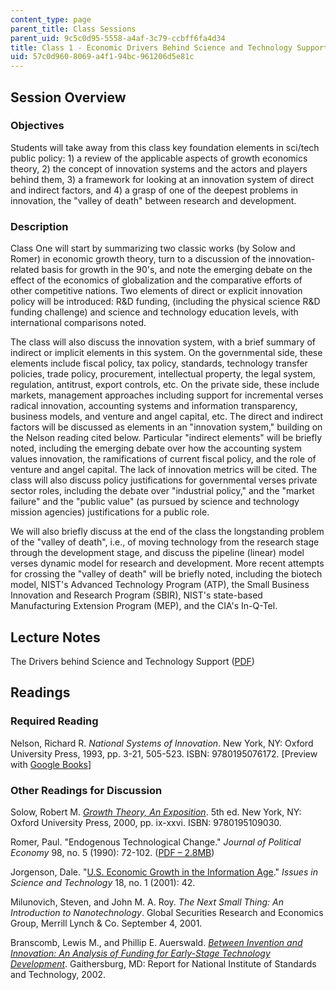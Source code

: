 ```yaml
---
content_type: page
parent_title: Class Sessions
parent_uid: 9c5c0d95-5558-a4af-3c79-ccbff6fa4d34
title: Class 1 - Economic Drivers Behind Science and Technology Support
uid: 57c0d960-8069-a4f1-94bc-961206d5e81c
---
```


Session Overview
----------------

### Objectives

Students will take away from this class key foundation elements in sci/tech public policy: 1) a review of the applicable aspects of growth economics theory, 2) the concept of innovation systems and the actors and players behind them, 3) a framework for looking at an innovation system of direct and indirect factors, and 4) a grasp of one of the deepest problems in innovation, the "valley of death" between research and development.

### Description

Class One will start by summarizing two classic works (by Solow and Romer) in economic growth theory, turn to a discussion of the innovation-related basis for growth in the 90's, and note the emerging debate on the effect of the economics of globalization and the comparative efforts of other competitive nations. Two elements of direct or explicit innovation policy will be introduced: R&D funding, (including the physical science R&D funding challenge) and science and technology education levels, with international comparisons noted.

The class will also discuss the innovation system, with a brief summary of indirect or implicit elements in this system. On the governmental side, these elements include fiscal policy, tax policy, standards, technology transfer policies, trade policy, procurement, intellectual property, the legal system, regulation, antitrust, export controls, etc. On the private side, these include markets, management approaches including support for incremental verses radical innovation, accounting systems and information transparency, business models, and venture and angel capital, etc. The direct and indirect factors will be discussed as elements in an "innovation system," building on the Nelson reading cited below. Particular "indirect elements" will be briefly noted, including the emerging debate over how the accounting system values innovation, the ramifications of current fiscal policy, and the role of venture and angel capital. The lack of innovation metrics will be cited. The class will also discuss policy justifications for governmental verses private sector roles, including the debate over "industrial policy," and the "market failure" and the "public value" (as pursued by science and technology mission agencies) justifications for a public role.

We will also briefly discuss at the end of the class the longstanding problem of the "valley of death", i.e., of moving technology from the research stage through the development stage, and discuss the pipeline (linear) model verses dynamic model for research and development. More recent attempts for crossing the "valley of death" will be briefly noted, including the biotech model, NIST's Advanced Technology Program (ATP), the Small Business Innovation and Research Program (SBIR), NIST's state-based Manufacturing Extension Program (MEP), and the CIA's In-Q-Tel.

Lecture Notes
-------------

The Drivers behind Science and Technology Support ([PDF](/resources/res-stp-001-science-policy-bootcamp-january-iap-2011/class-sessions/class01/MITRES_STP_001IAP11_lec01.pdf))

Readings
--------

### Required Reading

Nelson, Richard R. _National Systems of Innovation_. New York, NY: Oxford University Press, 1993, pp. 3-21, 505-523. ISBN: 9780195076172. \[Preview with [Google Books](http://books.google.com/books?id=YFDGjgxc2CYC&pg=PA230&lpg=PA230&dq=richard+nelson+national+systems+of+innovation&source=web&ots=On6qon2BPP&sig=DP0rFEN28x2ar2-ZpmDZJR3EuvY&hl=en&sa=X&oi=book_result&resnum=1&ct=result)\]

### Other Readings for Discussion

Solow, Robert M. [_Growth Theory, An Exposition_](http://nobelprize.org/nobel_prizes/economics/laureates/1987/solow-lecture.html). 5th ed. New York, NY: Oxford University Press, 2000, pp. ix-xxvi. ISBN: 9780195109030.

Romer, Paul. "Endogenous Technological Change." _Journal of Political Economy_ 98, no. 5 (1990): 72-102. ([PDF – 2.8MB](https://www.nber.org/papers/w3210))

Jorgenson, Dale. "[U.S. Economic Growth in the Information Age](http://www.issues.org/18.1/jorgenson.html)." _Issues in Science and Technology_ 18, no. 1 (2001): 42.

Milunovich, Steven, and John M. A. Roy. _The Next Small Thing: An Introduction to Nanotechnology_. Global Securities Research and Economics Group, Merrill Lynch & Co. September 4, 2001.

Branscomb, Lewis M., and Phillip E. Auerswald. [_Between Invention and Innovation: An Analysis of Funding for Early-Stage Technology Development_](http://belfercenter.hks.harvard.edu/publication/2067/between_invention_and_innovation.html). Gaithersburg, MD: Report for National Institute of Standards and Technology, 2002.